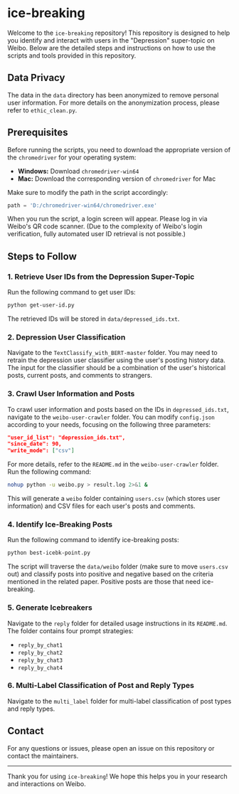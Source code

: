 # ice-breaking

Welcome to the `ice-breaking` repository! This repository is designed to help you identify and interact with users in the "Depression" super-topic on Weibo. Below are the detailed steps and instructions on how to use the scripts and tools provided in this repository.

## Data Privacy

The data in the `data` directory has been anonymized to remove personal user information. For more details on the anonymization process, please refer to `ethic_clean.py`.

## Prerequisites

Before running the scripts, you need to download the appropriate version of the `chromedriver` for your operating system:
- **Windows:** Download `chromedriver-win64`
- **Mac:** Download the corresponding version of `chromedriver` for Mac

Make sure to modify the path in the script accordingly:
```python
path = 'D:/chromedriver-win64/chromedriver.exe'
```
When you run the script, a login screen will appear. Please log in via Weibo's QR code scanner. (Due to the complexity of Weibo's login verification, fully automated user ID retrieval is not possible.)

## Steps to Follow

### 1. Retrieve User IDs from the Depression Super-Topic

Run the following command to get user IDs:
```bash
python get-user-id.py
```
The retrieved IDs will be stored in `data/depressed_ids.txt`.

### 2. Depression User Classification

Navigate to the `TextClassify_with_BERT-master` folder. You may need to retrain the depression user classifier using the user's posting history data. The input for the classifier should be a combination of the user's historical posts, current posts, and comments to strangers.

### 3. Crawl User Information and Posts

To crawl user information and posts based on the IDs in `depressed_ids.txt`, navigate to the `weibo-user-crawler` folder. You can modify `config.json` according to your needs, focusing on the following three parameters:
```json
"user_id_list": "depression_ids.txt",
"since_date": 90,
"write_mode": ["csv"]
```
For more details, refer to the `README.md` in the `weibo-user-crawler` folder. Run the following command:
```bash
nohup python -u weibo.py > result.log 2>&1 &
```
This will generate a `weibo` folder containing `users.csv` (which stores user information) and CSV files for each user's posts and comments.

### 4. Identify Ice-Breaking Posts

Run the following command to identify ice-breaking posts:
```bash
python best-icebk-point.py
```
The script will traverse the `data/weibo` folder (make sure to move `users.csv` out) and classify posts into positive and negative based on the criteria mentioned in the related paper. Positive posts are those that need ice-breaking.

### 5. Generate Icebreakers

Navigate to the `reply` folder for detailed usage instructions in its `README.md`. The folder contains four prompt strategies:
- `reply_by_chat1`
- `reply_by_chat2`
- `reply_by_chat3`
- `reply_by_chat4`

### 6. Multi-Label Classification of Post and Reply Types

Navigate to the `multi_label` folder for multi-label classification of post types and reply types.

## Contact

For any questions or issues, please open an issue on this repository or contact the maintainers.

---

Thank you for using `ice-breaking`! We hope this helps you in your research and interactions on Weibo.